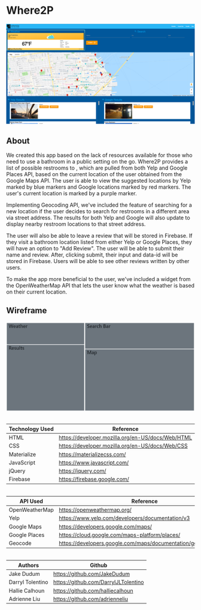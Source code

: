 # Where2P
![Screenshot of Finalized Site](images/Where2P_2.PNG)

## About
We created this app based on the lack of resources available for those who need to use a bathroom in a public setting on the go. Where2P provides a list of possible restrooms to , which are pulled from both Yelp and Google Places API, based on the current location of the user obtained from the Google Maps API. The user is able to view the suggested locations by Yelp marked by blue markers and Google locations marked by red markers. The user's current location is marked by a purple marker. 

 Implementing Geocoding API, we've included the feature of searching for a new location if the user decides to search for restrooms in a different area via street address. The results for both Yelp and Google will also update to display nearby restroom locations to that street address. 

 The user will also be able to leave a review that will be stored in Firebase. If they visit a bathroom location listed from either Yelp or Google Places, they will have an option to "Add Review". The user will be able to submit their name and review. After,  clicking submit, their input and data-id will be stored in Firebase. Users will be able to see other reviews written by other users.

To make the app more beneficial to the user, we've included a widget from the  OpenWeatherMap API that lets the user know what the weather is based on their current location. 

## Wireframe
![Screenshot of Original Wireframe](images/Wireframe.PNG)

######
| Technology Used | Reference |
| --------------- | --------- |
| HTML | https://developer.mozilla.org/en-US/docs/Web/HTML |
| CSS | https://developer.mozilla.org/en-US/docs/Web/CSS |
| Materialize | https://materializecss.com/ |
| JavaScript | https://www.javascript.com/ |
| jQuery | https://jquery.com/ |
| Firebase | https://firebase.google.com/ |
######


######
| API Used | Reference |
| --------------- | --------- |
| OpenWeatherMap | https://openweathermap.org/ |
| Yelp | https://www.yelp.com/developers/documentation/v3 |
| Google Maps | https://developers.google.com/maps/ |
| Google Places | https://cloud.google.com/maps-platform/places/ |
| Geocode | https://developers.google.com/maps/documentation/geocoding/start|
######


#####  
Authors  | Github
------------- | -------------
Jake Dudum  | https://github.com/JakeDudum
Darryl Tolentino  | https://github.com/DarrylJLTolentino
Hallie Calhoun | https://github.com/halliecalhoun
Adrienne Liu  | https://github.com/adrienneliu